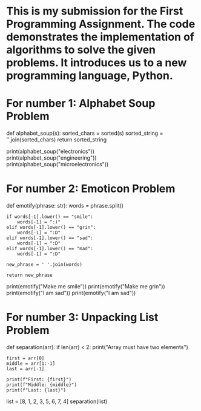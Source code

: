 # This is my submission for the First Programming Assignment. The code demonstrates the implementation of algorithms to solve the given problems. It introduces us to a new programming language, Python.

# For number 1: Alphabet Soup Problem

def alphabet_soup(s):
    sorted_chars = sorted(s)
    sorted_string = ''.join(sorted_chars)
    return sorted_string

print(alphabet_soup("electronics"))  
print(alphabet_soup("engineering"))
print(alphabet_soup("microelectronics")) 

# For number 2: Emoticon Problem

def emotify(phrase: str):
    words = phrase.split()
    
    if words[-1].lower() == "smile":
        words[-1] = ":)"
    elif words[-1].lower() == "grin":
        words[-1] = ":D"
    elif words[-1].lower() == "sad":
        words[-1] = ":D"
    elif words[-1].lower() == "mad":
        words[-1] = ":D"
        
    new_phrase = ' '.join(words)
    
    return new_phrase

print(emotify("Make me smile"))
print(emotify("Make me grin"))
print(emotify("I am sad"))
print(emotify("I am sad"))

# For number 3: Unpacking List Problem

def separation(arr):
    if len(arr) < 2:
        print("Array must have two elements")
        
    first = arr[0]
    middle = arr[1:-1]
    last = arr[-1]
    
    print(f"First: {first}")
    print(f"Middle: {middle}")
    print(f"Last: {last}")
    
list = [8, 1, 2, 3, 5, 6, 7, 4]
separation(list)
